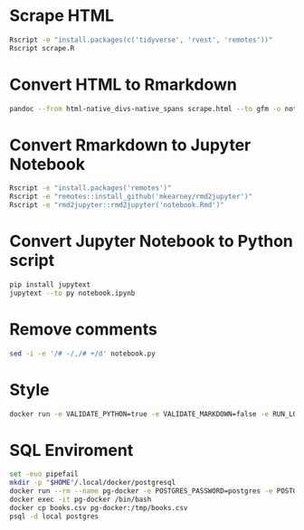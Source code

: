 # Scrape HTML

``` sh
Rscript -e "install.packages(c('tidyverse', 'rvest', 'remotes'))"
Rscript scrape.R
```

# Convert HTML to Rmarkdown

``` sh
pandoc --from html-native_divs-native_spans scrape.html --to gfm -o notebook.md --no-highlight
```

# Convert Rmarkdown to Jupyter Notebook

``` sh
Rscript -e "install.packages('remotes')"
Rscript -e "remotes::install_github('mkearney/rmd2jupyter')"
Rscript -e "rmd2jupyter::rmd2jupyter('notebook.Rmd')"
```

# Convert Jupyter Notebook to Python script

``` sh
pip install jupytext
jupytext --to py notebook.ipynb   
```

# Remove comments

``` sh
sed -i -e '/# -/,/# +/d' notebook.py
```

# Style

``` sh
docker run -e VALIDATE_PYTHON=true -e VALIDATE_MARKDOWN=false -e RUN_LOCAL=true -v "$(pwd)":/tmp/lint github/super-linter
```

# SQL Enviroment

``` sh
set -euo pipefail
mkdir -p "$HOME"/.local/docker/postgresql
docker run --rm --name pg-docker -e POSTGRES_PASSWORD=postgres -e POSTGRES_DB=local -d -p 5432:5432 -e PGDATA=/var/lib/postgresql/data/pgdata -v "$HOME"/.local/docker/postgresql/data:/var/lib/postgresql/data postgres
docker exec -it pg-docker /bin/bash
docker cp books.csv pg-docker:/tmp/books.csv
psql -d local postgres

```

